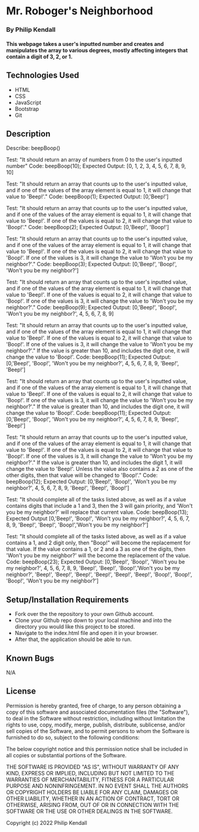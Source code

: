 # Mr. Roboger's Neighborhood

### By Philip Kendall

#### This webpage takes a user's inputted number and creates and manipulates the array to various degrees, mostly affecting integers that contain a digit of 3, 2, or 1.

## Technologies Used

* HTML
* CSS
* JavaScript
* Bootstrap
* Git

## Description

Describe: beepBoop()

Test: "It should return an array of numbers from 0 to the user's inputted number"
Code: beepBoop(10);
Expected Output: [0, 1, 2, 3, 4, 5, 6, 7, 8, 9, 10]

Test: "It should return an array that counts up to the user's inputted value, and if one of the values of the array element is equal to 1, it will change that value to 'Beep!'."
Code: beepBoop(1);
Expected Output: [0,'Beep!'] 

Test: "It should return an array that counts up to the user's inputted value, and if one of the values of the array element is equal to 1, it will change that value to 'Beep!'. If one of the values is equal to 2, it will change that value to 'Boop!'."
Code: beepBoop(2);
Expected Output: [0,'Beep!', 'Boop!']

Test: "It should return an array that counts up to the user's inputted value, and if one of the values of the array element is equal to 1, it will change that value to 'Beep!'. If one of the values is equal to 2, it will change that value to 'Boop!'. If one of the values is 3, it will change the value to 'Won't you be my neighbor?'."
Code: beepBoop(3);
Expected Output: [0,'Beep!', 'Boop!', 'Won't you be my neighbor?']

Test: "It should return an array that counts up to the user's inputted value, and if one of the values of the array element is equal to 1, it will change that value to 'Beep!'. If one of the values is equal to 2, it will change that value to 'Boop!'. If one of the values is 3, it will change the value to 'Won't you be my neighbor?'."
Code: beepBoop(9);
Expected Output: [0,'Beep!', 'Boop!', 'Won't you be my neighbor?', 4, 5, 6, 7, 8, 9]

Test: "It should return an array that counts up to the user's inputted value, and if one of the values of the array element is equal to 1, it will change that value to 'Beep!'. If one of the values is equal to 2, it will change that value to 'Boop!'. If one of the values is 3, it will change the value to 'Won't you be my neighbor?'." If the value is greater than 10, and includes the digit one, it will change the value to 'Boop!'.
Code: beepBoop(11);
Expected Output: [0,'Beep!', 'Boop!', 'Won't you be my neighbor?', 4, 5, 6, 7, 8, 9, 'Beep!', 'Beep!']

Test: "It should return an array that counts up to the user's inputted value, and if one of the values of the array element is equal to 1, it will change that value to 'Beep!'. If one of the values is equal to 2, it will change that value to 'Boop!'. If one of the values is 3, it will change the value to 'Won't you be my neighbor?'." If the value is greater than 10, and includes the digit one, it will change the value to 'Boop!'.
Code: beepBoop(11);
Expected Output: [0,'Beep!', 'Boop!', 'Won't you be my neighbor?', 4, 5, 6, 7, 8, 9, 'Beep!', 'Beep!']

Test: "It should return an array that counts up to the user's inputted value, and if one of the values of the array element is equal to 1, it will change that value to 'Beep!'. If one of the values is equal to 2, it will change that value to 'Boop!'. If one of the values is 3, it will change the value to 'Won't you be my neighbor?'." If the value is greater than 10, and includes the digit 1, it will change the value to 'Beep!'. Unless the value also contains a 2 as one of the other digits, then that value will be changed to 'Boop!'."
Code: beepBoop(12);
Expected Output: [0,'Beep!', 'Boop!', 'Won't you be my neighbor?', 4, 5, 6, 7, 8, 9, 'Beep!', 'Beep!', 'Boop!']

Test: "It should complete all of the tasks listed above, as well as if a value contains digits that include a 1 and 3, then the 3 will gain priority, and 'Won't you be my neighbor?' will replace that current value.
Code: beepBoop(13);
Expected Output [0,'Beep!', 'Boop!', 'Won't you be my neighbor?', 4, 5, 6, 7, 8, 9, 'Beep!', 'Beep!', 'Boop!','Won't you be my neighbor?']

Test: "It should complete all of the tasks listed above, as well as if a value contains a 1, and 2 digit only, then "Boop!" will become the replacement for that value. If the value contains a 1, or 2 and a 3 as one of the digits, then 'Won't you be my neighbor?' will the become the replacement of the value.
Code: beepBoop(23); 
Expected Output: [0,'Beep!', 'Boop!', 'Won't you be my neighbor?', 4, 5, 6, 7, 8, 9, 'Beep!', 'Beep!', 'Boop!','Won't you be my neighbor?', 'Beep!', 'Beep!', 'Beep!', 'Beep!', 'Beep!', 'Beep!', 'Boop!', 'Boop!', 'Boop!', 'Won't you be my neighbor?']

## Setup/Installation Requirements

* Fork over the the repository to your own Github account.
* Clone your Github repo down to your local machine and into the directory you would like this project to be stored.
* Navigate to the index.html file and open it in your browser.
* After that, the application should be able to run.

## Known Bugs

N/A

## License

Permission is hereby granted, free of charge, to any person obtaining
a copy of this software and associated documentation files (the
"Software"), to deal in the Software without restriction, including
without limitation the rights to use, copy, modify, merge, publish,
distribute, sublicense, and/or sell copies of the Software, and to
permit persons to whom the Software is furnished to do so, subject to
the following conditions:

The below copyright notice and this permission notice shall be
included in all copies or substantial portions of the Software.

THE SOFTWARE IS PROVIDED "AS IS", WITHOUT WARRANTY OF ANY KIND,
EXPRESS OR IMPLIED, INCLUDING BUT NOT LIMITED TO THE WARRANTIES OF
MERCHANTABILITY, FITNESS FOR A PARTICULAR PURPOSE AND
NONINFRINGEMENT. IN NO EVENT SHALL THE AUTHORS OR COPYRIGHT HOLDERS BE
LIABLE FOR ANY CLAIM, DAMAGES OR OTHER LIABILITY, WHETHER IN AN ACTION
OF CONTRACT, TORT OR OTHERWISE, ARISING FROM, OUT OF OR IN CONNECTION
WITH THE SOFTWARE OR THE USE OR OTHER DEALINGS IN THE SOFTWARE.

Copyright (c) 2022 Philip Kendall